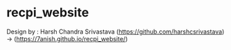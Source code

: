 # recpi_website
Design by : Harsh Chandra Srivastava (https://github.com/harshcsrivastava)
-> (https://7anish.github.io/recpi_website/)